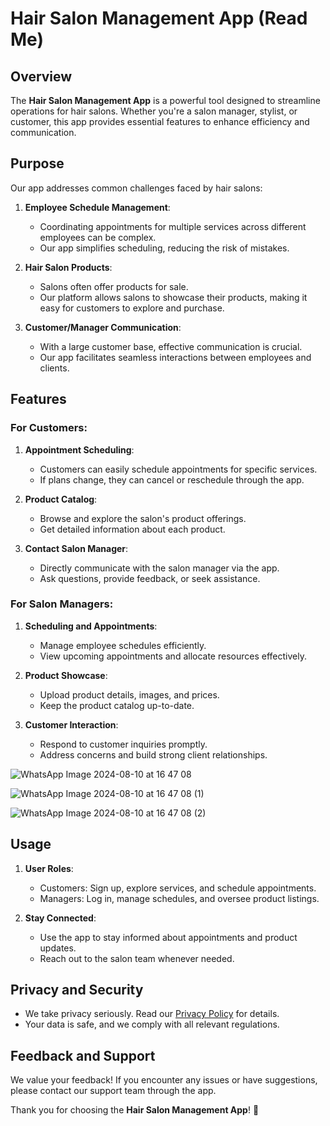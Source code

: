 # Hair Salon Management App (Read Me)

## Overview
The **Hair Salon Management App** is a powerful tool designed to streamline operations for hair salons. Whether you're a salon manager, stylist, or customer, this app provides essential features to enhance efficiency and communication.

## Purpose
Our app addresses common challenges faced by hair salons:

1. **Employee Schedule Management**:
   - Coordinating appointments for multiple services across different employees can be complex.
   - Our app simplifies scheduling, reducing the risk of mistakes.

2. **Hair Salon Products**:
   - Salons often offer products for sale.
   - Our platform allows salons to showcase their products, making it easy for customers to explore and purchase.

3. **Customer/Manager Communication**:
   - With a large customer base, effective communication is crucial.
   - Our app facilitates seamless interactions between employees and clients.

## Features

### For Customers:
1. **Appointment Scheduling**:
   - Customers can easily schedule appointments for specific services.
   - If plans change, they can cancel or reschedule through the app.

2. **Product Catalog**:
   - Browse and explore the salon's product offerings.
   - Get detailed information about each product.

3. **Contact Salon Manager**:
   - Directly communicate with the salon manager via the app.
   - Ask questions, provide feedback, or seek assistance.

### For Salon Managers:
1. **Scheduling and Appointments**:
   - Manage employee schedules efficiently.
   - View upcoming appointments and allocate resources effectively.

2. **Product Showcase**:
   - Upload product details, images, and prices.
   - Keep the product catalog up-to-date.

3. **Customer Interaction**:
   - Respond to customer inquiries promptly.
   - Address concerns and build strong client relationships.


![WhatsApp Image 2024-08-10 at 16 47 08](https://github.com/user-attachments/assets/1e3a2f18-ce25-43c6-a527-3e33238564d8)



![WhatsApp Image 2024-08-10 at 16 47 08 (1)](https://github.com/user-attachments/assets/e8bea360-7dee-4bca-8ddf-b92ec2813e45)


![WhatsApp Image 2024-08-10 at 16 47 08 (2)](https://github.com/user-attachments/assets/12564e21-b445-40e2-8d3b-dbed9d7e7e71)

## Usage
1. **User Roles**:
   - Customers: Sign up, explore services, and schedule appointments.
   - Managers: Log in, manage schedules, and oversee product listings.

2. **Stay Connected**:
   - Use the app to stay informed about appointments and product updates.
   - Reach out to the salon team whenever needed.

## Privacy and Security
- We take privacy seriously. Read our [Privacy Policy](#3^) for details.
- Your data is safe, and we comply with all relevant regulations.

## Feedback and Support
We value your feedback! If you encounter any issues or have suggestions, please contact our support team through the app.

Thank you for choosing the **Hair Salon Management App**! 🌟
